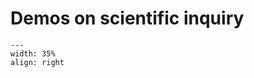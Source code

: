 # Demos on scientific inquiry

<div style="clear: both;">

```{figure} ../figures/open.png
---
width: 35%
align: right
```

</div>


```{tableofcontents}
```